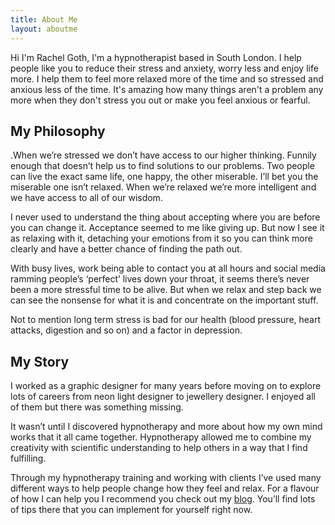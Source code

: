 ```yaml
---
title: About Me
layout: aboutme
---
```

Hi I'm Rachel Goth, I'm a hypnotherapist based in South London. I help people like you to reduce their stress and anxiety, worry less and enjoy life more. I help them to feel more relaxed more of the time and so stressed and anxious less of the time. It's amazing how many things aren't a problem any more when they don't stress you out or make you feel anxious or fearful.

## My Philosophy

.When we’re stressed we don’t have access to our higher thinking. Funnily enough that doesn’t help us to find solutions to our problems. Two people can live the exact same life, one happy, the other miserable. I’ll bet you the miserable one isn’t relaxed. When we’re relaxed we’re more intelligent and we have access to all of our wisdom. 

I never used to understand the thing about accepting where you are before you can change it. Acceptance seemed to me like giving up. But now I see it as relaxing with it, detaching your emotions from it so you can think more clearly and have a better chance of finding the path out. 

With busy lives, work being able to contact you at all hours and social media ramming people’s ‘perfect’ lives down your throat, it seems there’s never been a more stressful time to be alive. But when we relax and step back we can see the nonsense for what it is and concentrate on the important stuff. 

Not to mention long term stress is bad for our health (blood pressure, heart attacks, digestion and so on) and a factor in depression. 

## My Story

I worked as a graphic designer for many years before moving on to explore lots of careers from neon light designer to jewellery designer. I enjoyed all of them but there was something missing.  

It wasn’t until I discovered hypnotherapy and more about how my own mind works that it all came together. Hypnotherapy allowed me to combine my creativity with scientific understanding to help others in a way that I find fulfilling. 

Through my hypnotherapy training and working with clients I’ve used many different ways to help people change how they feel and relax. For a flavour of how I can help you I recommend you check out my [blog](https://www.helpmerelax.co.uk/blog/). You’ll find lots of tips there that you can implement for yourself right now.